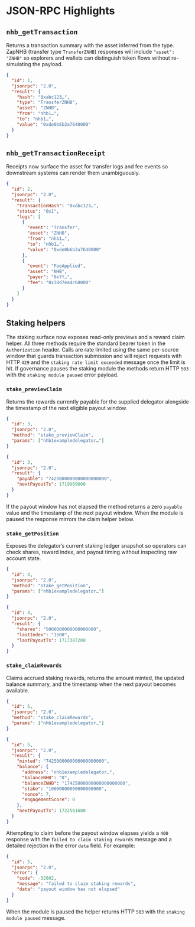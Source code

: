 # JSON-RPC Highlights

## `nhb_getTransaction`

Returns a transaction summary with the asset inferred from the type. ZapNHB
(transfer type `TransferZNHB`) responses will include `"asset": "ZNHB"` so
explorers and wallets can distinguish token flows without re-simulating the
payload.

```json
{
  "id": 1,
  "jsonrpc": "2.0",
  "result": {
    "hash": "0xabc123…",
    "type": "TransferZNHB",
    "asset": "ZNHB",
    "from": "nhb1…",
    "to": "nhb1…",
    "value": "0xde0b6b3a7640000"
  }
}
```

## `nhb_getTransactionReceipt`

Receipts now surface the asset for transfer logs and fee events so downstream
systems can render them unambiguously.

```json
{
  "id": 2,
  "jsonrpc": "2.0",
  "result": {
    "transactionHash": "0xabc123…",
    "status": "0x1",
    "logs": [
      {
        "event": "Transfer",
        "asset": "ZNHB",
        "from": "nhb1…",
        "to": "nhb1…",
        "value": "0xde0b6b3a7640000"
      },
      {
        "event": "FeeApplied",
        "asset": "NHB",
        "payer": "0x7f…",
        "fee": "0x38d7ea4c68000"
      }
    ]
  }
}
```

## Staking helpers

The staking surface now exposes read-only previews and a reward claim helper.
All three methods require the standard bearer token in the `Authorization`
header. Calls are rate limited using the same per-source window that guards
transaction submission and will reject requests with HTTP `429` and the
`staking rate limit exceeded` message once the limit is hit. If governance
pauses the staking module the methods return HTTP `503` with the
`staking module paused` error payload.

### `stake_previewClaim`

Returns the rewards currently payable for the supplied delegator alongside the
timestamp of the next eligible payout window.

```json
{
  "id": 3,
  "jsonrpc": "2.0",
  "method": "stake_previewClaim",
  "params": ["nhb1exampledelegator…"]
}
```

```json
{
  "id": 3,
  "jsonrpc": "2.0",
  "result": {
    "payable": "7425000000000000000000",
    "nextPayoutTs": 1719969600
  }
}
```

If the payout window has not elapsed the method returns a zero `payable` value
and the timestamp of the next payout window. When the module is paused the
response mirrors the claim helper below.

### `stake_getPosition`

Exposes the delegator’s current staking ledger snapshot so operators can check
shares, reward index, and payout timing without inspecting raw account state.

```json
{
  "id": 4,
  "jsonrpc": "2.0",
  "method": "stake_getPosition",
  "params": ["nhb1exampledelegator…"]
}
```

```json
{
  "id": 4,
  "jsonrpc": "2.0",
  "result": {
    "shares": "5000000000000000000",
    "lastIndex": "1500",
    "lastPayoutTs": 1717387200
  }
}
```

### `stake_claimRewards`

Claims accrued staking rewards, returns the amount minted, the updated balance
summary, and the timestamp when the next payout becomes available.

```json
{
  "id": 5,
  "jsonrpc": "2.0",
  "method": "stake_claimRewards",
  "params": ["nhb1exampledelegator…"]
}
```

```json
{
  "id": 5,
  "jsonrpc": "2.0",
  "result": {
    "minted": "7425000000000000000000",
    "balance": {
      "address": "nhb1exampledelegator…",
      "balanceNHB": "0",
      "balanceZNHB": "17425000000000000000000",
      "stake": "10000000000000000000",
      "nonce": 7,
      "engagementScore": 0
    },
    "nextPayoutTs": 1722561600
  }
}
```

Attempting to claim before the payout window elapses yields a `400` response
with the `failed to claim staking rewards` message and a detailed rejection in
the error `data` field. For example:

```json
{
  "id": 5,
  "jsonrpc": "2.0",
  "error": {
    "code": -32602,
    "message": "failed to claim staking rewards",
    "data": "payout window has not elapsed"
  }
}
```

When the module is paused the helper returns HTTP `503` with the `staking
module paused` message.
